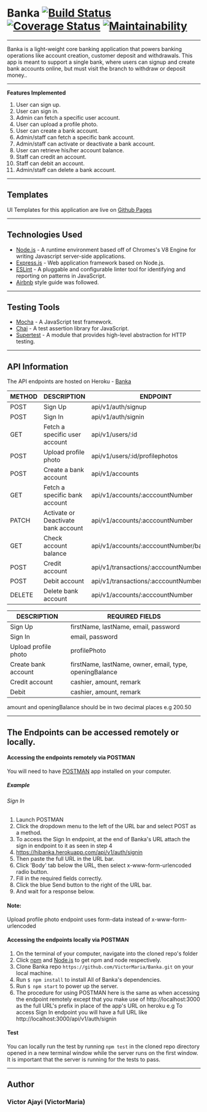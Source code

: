 # Banka  [![Build Status](https://travis-ci.com/VictorMaria/Banka.svg?branch=develop)](https://travis-ci.com/VictorMaria/Banka)  [![Coverage Status](https://coveralls.io/repos/github/VictorMaria/Banka/badge.svg?branch=develop)](https://coveralls.io/github/VictorMaria/Banka?branch=develop)  [![Maintainability](https://api.codeclimate.com/v1/badges/32f8d9c2c89d93dac323/maintainability)](https://codeclimate.com/github/VictorMaria/Banka/maintainability)
___

Banka is a light-weight core banking application that powers banking operations like account
creation, customer deposit and withdrawals. This app is meant to support a single bank, where
users can signup and create bank accounts online, but must visit the branch to withdraw or
deposit money..

___

**Features Implemented**
1. User can sign up.
2. User can sign in.
3. Admin can fetch a specific user account.
4. User can upload a profile photo.
5. User can create a bank account.
6. Admin/staff can fetch a specific bank account.
7. Admin/staff can activate or deactivate a bank account.
8. User can retrieve his/her account balance.
9. Staff can credit an account.
10. Staff can debit an account.
11. Admin/staff can delete a bank account.

___

## Templates
UI Templates for this application are live on [Github Pages](https://victormaria.github.io/Banka/UI)

___

## Technologies Used
* [Node.js](https://nodejs.org/en/) - A runtime environment based off of Chromes's V8 Engine for writing Javascript server-side applications.
* [Express.js](https://expressjs.com/) - Web application framework based on Node.js.
* [ESLint](https://eslint.org/) - A pluggable and configurable linter tool for identifying and reporting on patterns in JavaScript.
* [Airbnb](https://www.npmjs.com/package/eslint-config-airbnb) style guide was followed.

___


## Testing Tools
* [Mocha](https://mochajs.org/) - A JavaScript test framework.
* [Chai](https://www.chaijs.com/) - A test assertion library for JavaScript.
* [Supertest](https://www.npmjs.com/package/supertest) - A module that provides high-level abstraction for HTTP testing.

___

## API Information
The API endpoints are hosted on Heroku - [Banka](https://hibanka.herokuapp.com/)

|METHOD  |DESCRIPTION                        |ENDPOINT                                  |
|------- |-----------------------------------|------------------------------------------|
|POST    |Sign Up                            |api/v1/auth/signup                        |
|POST    |Sign In                            |api/v1/auth/signin                        |
|GET     |Fetch a specific user account      |api/v1/users/:id                          |
|POST    |Upload profile photo               |api/v1/users/:id/profilephotos            |
|POST    |Create a bank account              |api/v1/accounts                           |
|GET     |Fetch a specific bank account      |api/v1/accounts/:acccountNumber           |
|PATCH   |Activate or Deactivate bank account|api/v1/accounts/:acccountNumber           |
|GET     |Check account balance              |api/v1/accounts/:acccountNumber/balance   |
|POST    |Credit account                     |api/v1/transactions/:acccountNumber/credit|
|POST    |Debit account                      |api/v1/transactions/:acccountNumber/debit |
|DELETE  |Delete bank account                |api/v1/accounts/:acccountNumber           |




|DESCRIPTION         |REQUIRED FIELDS                                                    |                 
|--------------------|-------------------------------------------------------------------|
|Sign Up             |firstName, lastName, email, password                               |
|Sign In             |email, password                                                    |
|Upload profile photo|profilePhoto                                                       |
|Create bank account |firstName, lastName, owner, email, type, openingBalance            |
|Credit account      |cashier, amount, remark                                            |
|Debit               |cashier, amount, remark                                            |

amount and openingBalance should be in two decimal places e.g 200.50

___
## The Endpoints can be accessed remotely or locally.

#### Accessing the endpoints remotely via POSTMAN
You will need to have [POSTMAN](https://www.getpostman.com/downloads/) app installed on your computer.

##### Example 
###### Sign In
1. Launch POSTMAN
2. Click the dropdown menu to the left of the URL bar and select POST as a method.
3. To access the Sign In endpoint, at the end of Banka's URL attach the sign in endpoint to it as seen in step 4
4. https://hibanka.herokuapp.com/api/v1/auth/signin 
5. Then paste the full URL in the URL bar.
6. Click 'Body' tab below the URL, then select x-www-form-urlencoded radio button.
7. Fill in the required fields correctly.
8. Click the blue Send button to the right of the URL bar.
9. And wait for a response below.


#### Note:
Upload profile photo endpoint uses form-data instead of x-www-form-urlencoded


#### Accessing the endpoints locally via POSTMAN

1. On the terminal of your computer, navigate into the cloned repo's folder
2. Click [npm](https://www.npmjs.com/get-npm) and [Node.js](https://nodejs.org/en/) to get npm and node respectively.
3. Clone Banka repo `https://github.com/VictorMaria/Banka.git` on your local machine.
4. Run `$ npm install` to install All of Banka's dependencies.
5. Run `$ npm start` to power up the server.
6. The procedure for using POSTMAN here is the same as when accessing the endpoint remotely except that you make use of http://localhost:3000 as the full URL's prefix in place of the app's URL on heroku
e.g To access Sign In endpoint you will have a full URL like http://localhost:3000/api/v1/auth/signin

#### Test
You can locally run the test by running `npm test` in the cloned repo directory opened in a new terminal window while the server runs on the first window. It is important that the server is running for the tests to pass.

___

## Author
### Victor Ajayi (VictorMaria)






